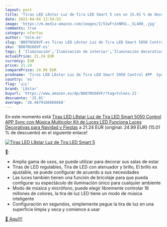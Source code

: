 ```yaml
---
layout: post
title: 'Tiras LED L8star Luz de Tira LED Smart 5 con un 15.01 % de descuento'
date: 2021-04-04 13:54:53
image: 'https://m.media-amazon.com/images/I/51wF+2xNRVL._SL400_.jpg'
comments: true
category: ofertas
author: 'tole.es'
slug: 'B087NS68VF-es Tiras LED L8star Luz de Tira LED Smart 5050 Control APP...'
sku: 'B087NS68VF-es'
tags: [ 'Iluminación','Iluminación de interior','Iluminación decorativa y para usos específicos de interior','Tiras LED de interior','l8star','navidad', ]
actualPrice: 21.24 EUR
currency: EUR
price: 21.24
comparePrice: 24.99 EUR
prodname: 'Tiras LED L8star Luz de Tira LED Smart 5050 Control APP  Sync con Música Multicolor  Kit de Luces LED Funciona Luces Decorativas para Navidad y Fiestas'
country: 'es'
flag: '🇪🇸'
brand: 'L8star'
buyurl: 'https://www.amazon.es/dp/B087NS68VF/?tag=tolees-21'
descuento: '15.01'
average: '26.4879166666668'
---
```


En este momento está [Tiras LED L8star Luz de Tira LED Smart 5050 Control APP  Sync con Música Multicolor  Kit de Luces LED Funciona Luces Decorativas para Navidad y Fiestas](https://www.amazon.es/dp/B087NS68VF/?tag=tolees-21) a 21.24 EUR (original: 24.99 EUR) (15.01 %  de descuento) en el siguiente enlace!

[![Tiras LED L8star Luz de Tira LED Smart 5](https://m.media-amazon.com/images/I/51wF+2xNRVL._SL400_.jpg)](https://www.amazon.es/dp/B087NS68VF/?tag=tolees-21)

🔎:

- Amplia gama de usos, se puede utilizar para decorar sus salas de estar
- Tiras de LED regulables, Tira de LED con atenuador y brillo, El brillo es ajustable, se puede configurar de acuerdo a sus necesidades
- Las luces también tienen una función de bricolaje para que pueda configurar su espectáculo de iluminación único para cualquier ambiente
- Modo de música y micrófono, puede elegir libremente controlar 16 millones de colores, la tira de luz LED tiene un modo de música inteligente
- Configuración en segundos, simplemente pegue la tira de luz en una superficie limpia y seca y comience a usar

[🛒 Aquí!!!](https://www.amazon.es/dp/B087NS68VF/?tag=tolees-21)
